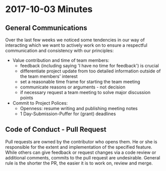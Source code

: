 # 2017-10-03 Minutes

## General Communications

Over the last few weeks we noticed some tendencies in our way of interacting which we want to actively work on to ensure a respectful communication and consistency with our principles:
* Value contribution and time of team members:
  - feedback (including saying 'I have no time for feedback') is crucial
  - differentiate project update from too detailed information outside of the team members' interest
  - set a reasonable time frame for starting the team meeting
  - communicate reasons or arguments - not decision
  - if necessary request a team meeting to solve major discussion points 
* Commit to Project Polices: 
  - Openness: resume writing and publishing meeting notes
  - 1 Day-Submission-Puffer for (grant) deadlines


## Code of Conduct - Pull Request

Pull requests are owned by the contributor who opens them. He or she is responsible for the extent and implementation of the specified feature. While others can give feedback or request changes via a code review or additional comments, commits to the pull request are undesirable. General rule is the shorter the PR, the easier it is to work on, review and merge.
